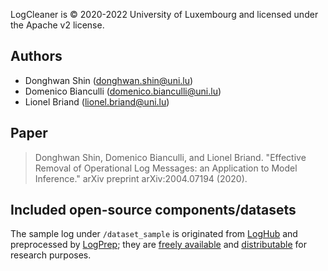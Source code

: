 LogCleaner is © 2020-2022 University of Luxembourg and licensed under the Apache v2 license.

## Authors
- Donghwan Shin (donghwan.shin@uni.lu)
- Domenico Bianculli (domenico.bianculli@uni.lu)
- Lionel Briand (lionel.briand@uni.lu)

## Paper
> Donghwan Shin, Domenico Bianculli, and Lionel Briand. 
"Effective Removal of Operational Log Messages: an Application to Model Inference." 
arXiv preprint arXiv:2004.07194 (2020). 

## Included open-source components/datasets
The sample log under `/dataset_sample` is originated from [LogHub](https://github.com/logpai/loghub) and preprocessed by [LogPrep](https://github.com/SNTSVV/LogPrep); they are [freely available](https://github.com/logpai/loghub#license) and [distributable](https://github.com/logpai/loghub/issues/21#issuecomment-1170686552) for research purposes.
